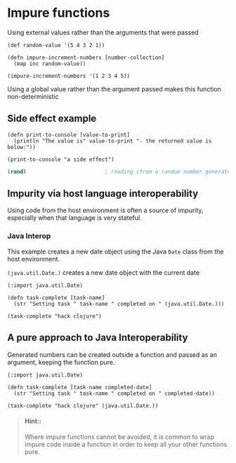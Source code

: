 # Impure functions 

Using external values rather than the arguments that were passed

```eval-clojure
(def random-value '(5 4 3 2 1))

(defn impure-increment-numbers [number-collection]
  (map inc random-value))

(impure-increment-numbers '(1 2 3 4 5))
```

Using a global value rather than the argument passed makes this function non-deterministic


## Side effect example

```eval-clojure
(defn print-to-console [value-to-print]
  (println "The value is" value-to-print "- the returned value is below:"))

(print-to-console "a side effect")
```

<!--sec data-title="Other impure examples" data-id="answer001" data-collapse=true ces-->
```clojure
(rand)                         ; reading (from a random number generator) is too
```
<!--endsec-->



## Impurity via host language interoperability

Using code from the host environment is often a source of impurity, especially when that language is very stateful. 

### Java Interop

This example creates a new date object using the Java `Date` class from the host environment.

`(java.util.Date.)` creates a new date object with the current date

```eval-clojure
(:import java.util.Date)

(defn task-complete [task-name]
  (str "Setting task " task-name " completed on " (java.util.Date.)))

(task-complete "hack clojure")
```

## A pure approach to Java Interoperability

Generated numbers can be created outside a function and passed as an argument, keeping the function pure.

```eval-clojure
(:import java.util.Date)

(defn task-complete [task-name completed-date]
  (str "Setting task " task-name " completed on " completed-date))

(task-complete "hack clojure" (java.util.Date.))
```

> #### Hint::
> Where impure functions cannot be avoided, it is common to wrap impure code inside a function in order to keep all your other functions pure.
